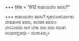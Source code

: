 +++
title = "612 ಕಾಷಾಯವೇಂ ತಪಸು?"

+++
ಕಾಷಾಯವೇಂ ತಪಸು? ಗೃಹಲೋಕನಿರ್ವಾಹ।  
ವೇಷತಾಳದ ತಪಸು, ಕಠಿನತರ ತಪಸು॥  
ಲೇಸಿನಿಂದದು ಸಾಗೆ ಬೇಕು ಶಮ ದಮ ಸಮತೆ।  
ಆಸಿಧಾರವ್ರತವೊ - ಮಂಕುತಿಮ್ಮ॥  
